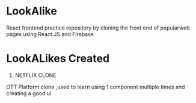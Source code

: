 # LookAlike
React frontend practice repository by cloning the front end of popularweb pages using React JS and Firebase

# LookALikes Created

1.  NETFLIX CLONE

OTT Platform clone ,used to learn using 1 component multiple times and creating a good ui
